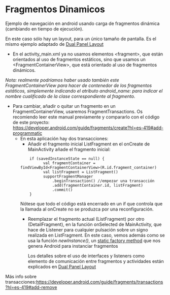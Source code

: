 # Fragmentos Dinamicos
Ejemplo de navegación en android usando carga de fragmentos dinámica (cambiando en tiempo de ejecución).

En este caso sólo hay un layout, para un único tamaño de pantalla. Es el mismo ejemplo adaptado de [Dual Panel Layout](https://github.com/mcventur/DualPaneLayouts)



 - En el activity_main.xml ya no usamos elementos \<fragment>, 
que están orientados al uso de fragmentos estáticos, 
sino que usamos un \<FragmentContainerView>, que está 
orientado al uso de fragmentos dinámicos.

 _Nota: realmente podríamos haber usado también este FragmentContainerView 
para hacer de contenedor de los fragmentos estáticos, simplemente indicando el 
atributo android_name: para indicar el nombre cualificado de la clase correspondiente
al fragmento._

- Para cambiar, añadir o quitar un fragmento en un FragmentContainerView, usaremos FragmentTransactions. Os recomiendo leer este manual previamente y compararlo con el código de este proyecto: https://developer.android.com/guide/fragments/create?hl=es-419#add-programmatic
  - En esta aplicación hay dos transacciones:
    - Añadir el fragmento inicial ListFragment en el  onCreate de MainActivity añade el fragmento inicial:
    ```     
        if (savedInstanceState == null) {
              val fragmentContainer = findViewById<FragmentContainerView>(R.id.fragment_container)
              val listFragment = ListFragment()
              supportFragmentManager
                  .beginTransaction() //empezar una transacción
                  .add(fragmentContainer.id, listFragment)
                  .commit()
        }
    ```
    Nótese que todo el código está encerrado en un if que controla que la llamada al onCreate no se produzca por una reconfiguración.
    - Reemplazar el fragmento actual (ListFragment) por otro (DetailFragment), en la función onSelected de MainActivity, que hace de Listener para cualquier pulsación sobre un signo realizada en ListFragment.
    En este caso, vemos además como se usa la función _newInstance()_, un [static factory method](https://stackoverflow.com/questions/27101185/fragment-and-factory-method#:~:text=by%20static%20factory%20method%2C%20you,to%20know%20what%20keys%20are.) que nos genera Android para instanciar fragmentos
  
      Los detalles sobre el uso de interfaces y listeners como elemento de comunicación entre fragmentos y actividades están explicados en [Dual Panel Layout](https://github.com/mcventur/DualPaneLayouts)     

Más info sobre transacciones:https://developer.android.com/guide/fragments/transactions?hl=es-419#add-remove



